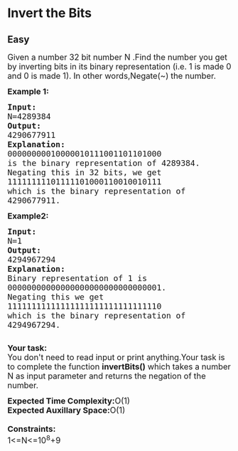 # Invert the Bits
## Easy
<div class="problems_problem_content__Xm_eO"><p><span style="font-size:18px">Given a number 32 bit number N&nbsp;.Find&nbsp;the number you get by inverting bits in its binary representation (i.e. 1 is made 0 and 0 is made 1). In other words,Negate(~) the number.</span></p>

<p><span style="font-size:18px"><strong>Example 1:</strong></span></p>

<pre><span style="font-size:18px"><strong>Input:</strong>
N=4289384
<strong>Output:</strong>
4290677911
<strong>Explanation:</strong>
00000000010000010111001101101000
is the binary representation of 4289384.
Negating this in 32 bits, we get
11111111101111101000110010010111
which is the binary representation of
4290677911.</span></pre>

<p><span style="font-size:18px"><strong>Example2:</strong></span></p>

<pre><span style="font-size:18px"><strong>Input:</strong>
N=1
<strong>Output:</strong>
4294967294
<strong>Explanation:</strong>
Binary representation of 1 is
00000000000000000000000000000001.
Negating this we get
11111111111111111111111111111110
which is the binary representation of
4294967294.</span></pre>

<p><br>
<span style="font-size:18px"><strong>Your task:</strong><br>
You don't need to read input or print anything.Your task is to complete the function <strong>invertBits()</strong> which takes a number N as input parameter and returns the negation of the number.</span></p>

<p><span style="font-size:18px"><strong>Expected Time Complexity:</strong>O(1)<br>
<strong>Expected Auxillary Space:</strong>O(1)<br>
<br>
<strong>Constraints:</strong><br>
1&lt;=N&lt;=10<sup>8</sup>+9</span></p>
</div>
